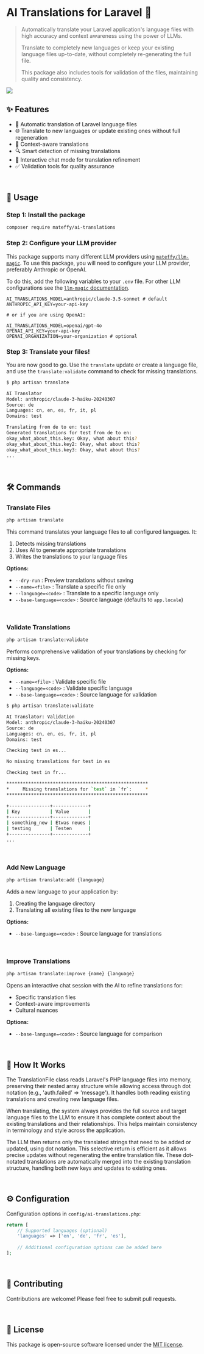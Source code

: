 # AI Translations for Laravel 🤖

> Automatically translate your Laravel application's language files with high accuracy and context awareness using the power of LLMs. 
> 
> Translate to completely new languages or keep your existing language files up-to-date, without completely re-generating the full file. 
> 
> This package also includes tools for validation of the files, maintaining quality and consistency.

<img src="./docs/screenshot-1.webp" >

## ✨ Features

- 🔄 Automatic translation of Laravel language files
- 🌐 Translate to new languages or update existing ones without full regeneration
- 🧠 Context-aware translations
- 🔍 Smart detection of missing translations
- 💬 Interactive chat mode for translation refinement
- ✅ Validation tools for quality assurance

<br>

## 🚀 Usage

### Step 1: Install the package

```bash
composer require mateffy/ai-translations
```

### Step 2: Configure your LLM provider

This package supports many different LLM providers using [`mateffy/llm-magic`](https://github.com/capevace/llm-magic).
To use this package, you will need to configure your LLM provider, preferably Anthropic or OpenAI.

To do this, add the following variables to your `.env` file.
For other LLM configurations see the [`llm-magic` documentation](https://github.com/capevace/llm-magic).

```env
AI_TRANSLATIONS_MODEL=anthropic/claude-3.5-sonnet # default
ANTHROPIC_API_KEY=your-api-key

# or if you are using OpenAI:

AI_TRANSLATIONS_MODEL=openai/gpt-4o
OPENAI_API_KEY=your-api-key
OPENAI_ORGANIZATION=your-organization # optional
```

### Step 3: Translate your files!

You are now good to go. Use the `translate` update or create a language file, and use the `translate:validate` command to check for missing translations.

```bash
$ php artisan translate

AI Translator
Model: anthropic/claude-3-haiku-20240307
Source: de
Languages: cn, en, es, fr, it, pl
Domains: test

Translating from de to en: test
Generated translations for test from de to en:
okay_what_about_this.key: Okay, what about this?
okay_what_about_this.key2: Okay, what about this?
okay_what_about_this.key3: Okay, what about this?
...
```

<br>

## 🛠️ Commands

### Translate Files

```bash
php artisan translate
```

This command translates your language files to all configured languages. It:
1. Detects missing translations
2. Uses AI to generate appropriate translations
3. Writes the translations to your language files

**Options:**
- `--dry-run` : Preview translations without saving
- `--name=<file>` : Translate a specific file only
- `--language=<code>` : Translate to a specific language only
- `--base-language=<code>` : Source language (defaults to `app.locale`)

<br>

### Validate Translations

```bash
php artisan translate:validate
```

Performs comprehensive validation of your translations by checking for missing keys.

**Options:**
- `--name=<file>` : Validate specific file
- `--language=<code>` : Validate specific language
- `--base-language=<code>` : Source language for validation

```bash
$ php artisan translate:validate

AI Translator: Validation
Model: anthropic/claude-3-haiku-20240307
Source: de
Languages: cn, en, es, fr, it, pl
Domains: test

Checking test in es...

No missing translations for test in es

Checking test in fr...

****************************************************
*     Missing translations for `test` in `fr`:     *
****************************************************

+---------------+-------------+
| Key           | Value       |
+---------------+-------------+
| something_new | Etwas neues |
| testing       | Testen      |
+---------------+-------------+
...
```

<br>

### Add New Language

```bash
php artisan translate:add {language}
```

Adds a new language to your application by:
1. Creating the language directory
2. Translating all existing files to the new language

**Options:**
- `--base-language=<code>` : Source language for translations

<br>

### Improve Translations

```bash
php artisan translate:improve {name} {language}
```

Opens an interactive chat session with the AI to refine translations for:
- Specific translation files
- Context-aware improvements
- Cultural nuances

**Options:**
- `--base-language=<code>` : Source language for comparison

<br>

## 🔧 How It Works

The TranslationFile class reads Laravel's PHP language files into memory, preserving their nested array structure while allowing access through dot notation (e.g., 'auth.failed' => 'message'). It handles both reading existing translations and creating new language files.

When translating, the system always provides the full source and target language files to the LLM to ensure it has complete context about the existing translations and their relationships. This helps maintain consistency in terminology and style across the application.

The LLM then returns only the translated strings that need to be added or updated, using dot notation. This selective return is efficient as it allows precise updates without regenerating the entire translation file. These dot-notated translations are automatically merged into the existing translation structure, handling both new keys and updates to existing ones.

<br>

## ⚙️ Configuration

Configuration options in `config/ai-translations.php`:

```php
return [
    // Supported languages (optional)
    'languages' => ['en', 'de', 'fr', 'es'],
    
    // Additional configuration options can be added here
];
```

<br>

## 🤝 Contributing

Contributions are welcome! Please feel free to submit pull requests.

<br>

## 📄 License

This package is open-source software licensed under the [MIT license](./LICENSE).
```
